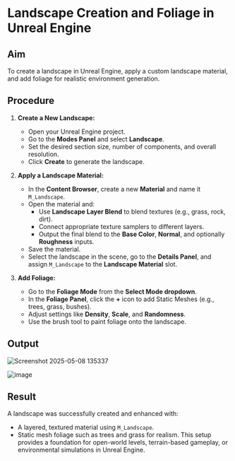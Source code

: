 # Landscape Creation and Foliage in Unreal Engine

## Aim
To create a landscape in Unreal Engine, apply a custom landscape material, and add foliage for realistic environment generation.

## Procedure

1. **Create a New Landscape:**
   - Open your Unreal Engine project.
   - Go to the **Modes Panel** and select **Landscape**.
   - Set the desired section size, number of components, and overall resolution.
   - Click **Create** to generate the landscape.

2. **Apply a Landscape Material:**
   - In the **Content Browser**, create a new **Material** and name it `M_Landscape`.
   - Open the material and:
     - Use **Landscape Layer Blend** to blend textures (e.g., grass, rock, dirt).
     - Connect appropriate texture samplers to different layers.
     - Output the final blend to the **Base Color**, **Normal**, and optionally **Roughness** inputs.
   - Save the material.
   - Select the landscape in the scene, go to the **Details Panel**, and assign `M_Landscape` to the **Landscape Material** slot.

3. **Add Foliage:**
   - Go to the **Foliage Mode** from the **Select Mode dropdown**.
   - In the **Foliage Panel**, click the **+** icon to add Static Meshes (e.g., trees, grass, bushes).
   - Adjust settings like **Density**, **Scale**, and **Randomness**.
   - Use the brush tool to paint foliage onto the landscape.

## Output

![Screenshot 2025-05-08 135337](https://github.com/user-attachments/assets/0b523414-9f03-42f5-b94a-20511cc851c6)



![image](https://github.com/user-attachments/assets/e42a434b-86a3-48d6-a789-f02fb7eea43d)


## Result
A landscape was successfully created and enhanced with:
- A layered, textured material using `M_Landscape`.
- Static mesh foliage such as trees and grass for realism.
This setup provides a foundation for open-world levels, terrain-based gameplay, or environmental simulations in Unreal Engine.
